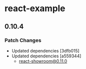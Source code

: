 # react-example

## 0.10.4
### Patch Changes

- Updated dependencies [3dfb015]
- Updated dependencies [a559344]
  - react-showroom@0.11.0
